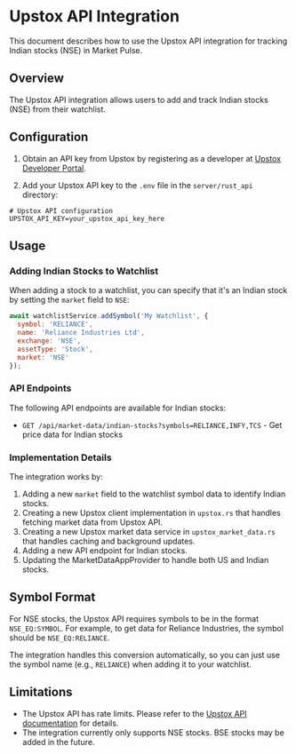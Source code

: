 # Upstox API Integration

This document describes how to use the Upstox API integration for tracking Indian stocks (NSE) in Market Pulse.

## Overview

The Upstox API integration allows users to add and track Indian stocks (NSE) from their watchlist. 

## Configuration

1. Obtain an API key from Upstox by registering as a developer at [Upstox Developer Portal](https://upstox.com/developer/).

2. Add your Upstox API key to the `.env` file in the `server/rust_api` directory:

```
# Upstox API configuration
UPSTOX_API_KEY=your_upstox_api_key_here
```

## Usage

### Adding Indian Stocks to Watchlist

When adding a stock to a watchlist, you can specify that it's an Indian stock by setting the `market` field to `NSE`:

```javascript
await watchlistService.addSymbol('My Watchlist', {
  symbol: 'RELIANCE',
  name: 'Reliance Industries Ltd',
  exchange: 'NSE',
  assetType: 'Stock',
  market: 'NSE'
});
```

### API Endpoints

The following API endpoints are available for Indian stocks:

- `GET /api/market-data/indian-stocks?symbols=RELIANCE,INFY,TCS` - Get price data for Indian stocks

### Implementation Details

The integration works by:

1. Adding a new `market` field to the watchlist symbol data to identify Indian stocks.
2. Creating a new Upstox client implementation in `upstox.rs` that handles fetching market data from Upstox API.
3. Creating a new Upstox market data service in `upstox_market_data.rs` that handles caching and background updates.
4. Adding a new API endpoint for Indian stocks.
5. Updating the MarketDataAppProvider to handle both US and Indian stocks.

## Symbol Format

For NSE stocks, the Upstox API requires symbols to be in the format `NSE_EQ:SYMBOL`. For example, to get data for Reliance Industries, the symbol should be `NSE_EQ:RELIANCE`.

The integration handles this conversion automatically, so you can just use the symbol name (e.g., `RELIANCE`) when adding it to your watchlist.

## Limitations

- The Upstox API has rate limits. Please refer to the [Upstox API documentation](https://upstox.com/developer/api-documentation/rate-limiting) for details.
- The integration currently only supports NSE stocks. BSE stocks may be added in the future.